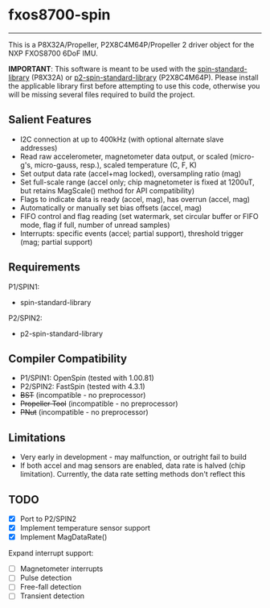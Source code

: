 # fxos8700-spin 
---------------

This is a P8X32A/Propeller, P2X8C4M64P/Propeller 2 driver object for the NXP FXOS8700 6DoF IMU.

**IMPORTANT**: This software is meant to be used with the [spin-standard-library](https://github.com/avsa242/spin-standard-library) (P8X32A) or [p2-spin-standard-library](https://github.com/avsa242/p2-spin-standard-library) (P2X8C4M64P). Please install the applicable library first before attempting to use this code, otherwise you will be missing several files required to build the project.

## Salient Features

* I2C connection at up to 400kHz (with optional alternate slave addresses)
* Read raw accelerometer, magnetometer data output, or scaled (micro-g's, micro-gauss, resp.), scaled temperature (C, F, K)
* Set output data rate (accel+mag locked), oversampling ratio (mag)
* Set full-scale range (accel only; chip magnetometer is fixed at 1200uT, but retains MagScale() method for API compatibility)
* Flags to indicate data is ready (accel, mag), has overrun (accel, mag)
* Automatically or manually set bias offsets (accel, mag)
* FIFO control and flag reading (set watermark, set circular buffer or FIFO mode, flag if full, number of unread samples)
* Interrupts: specific events (accel; partial support), threshold trigger (mag; partial support)

## Requirements

P1/SPIN1:
* spin-standard-library

P2/SPIN2:
* p2-spin-standard-library

## Compiler Compatibility

* P1/SPIN1: OpenSpin (tested with 1.00.81)
* P2/SPIN2: FastSpin (tested with 4.3.1)
* ~~BST~~ (incompatible - no preprocessor)
* ~~Propeller Tool~~ (incompatible - no preprocessor)
* ~~PNut~~ (incompatible - no preprocessor)

## Limitations

* Very early in development - may malfunction, or outright fail to build
* If both accel and mag sensors are enabled, data rate is halved (chip limitation). Currently, the data rate setting methods don't reflect this

## TODO

- [x] Port to P2/SPIN2
- [x] Implement temperature sensor support
- [x] Implement MagDataRate()

Expand interrupt support:
- [ ] Magnetometer interrupts
- [ ] Pulse detection
- [ ] Free-fall detection
- [ ] Transient detection
